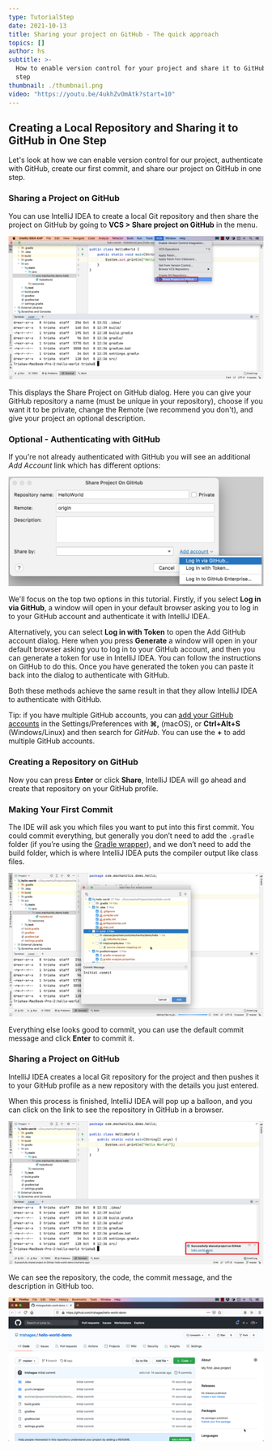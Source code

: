 ```yaml
---
type: TutorialStep
date: 2021-10-13
title: Sharing your project on GitHub - The quick approach
topics: []
author: hs
subtitle: >-
  How to enable version control for your project and share it to GitHub in one
  step
thumbnail: ./thumbnail.png
video: "https://youtu.be/4ukhZvOmAtk?start=10"
---
```


## Creating a Local Repository and Sharing it to GitHub in One Step

Let's look at how we can enable version control for our project, authenticate with GitHub, create our first commit, and share our project on GitHub in one step.

### Sharing a Project on GitHub

You can use IntelliJ IDEA to create a local Git repository and then share the project on GitHub by going to **VCS > Share project on GitHub** in the menu.

![Share Project on GitHub](share-project-github.png)

This displays the Share Project on GitHub dialog. Here you can give your GitHub repository a name (must be unique in your repository), choose if you want it to be private, change the Remote (we recommend you don't), and give your project an optional description.

### Optional - Authenticating with GitHub

If you're not already authenticated with GitHub you will see an additional _Add Account_ link which has different options:

![Add GitHub Account](share-add-account.png)

We'll focus on the top two options in this tutorial. Firstly, if you select **Log in via GitHub**, a window will open in your default browser asking you to log in to your GitHub account and authenticate it with IntelliJ IDEA.

Alternatively, you can select **Log in with Token** to open the Add GitHub account dialog. Here when you press **Generate** a window will open in your default browser asking you to log in to your GitHub account, and then you can generate a token for use in IntelliJ IDEA. You can follow the instructions on GitHub to do this. Once you have generated the token you can paste it back into the dialog to authenticate with GitHub.

Both these methods achieve the same result in that they allow IntelliJ IDEA to authenticate with GitHub.

Tip: if you have multiple GitHub accounts, you can [add your GitHub accounts](https://www.jetbrains.com/help/idea/github.html) in the Settings/Preferences with **⌘,** (macOS), or **Ctrl+Alt+S** (Windows/Linux) and then search for _GitHub_. You can use the **+** to add multiple GitHub accounts.

### Creating a Repository on GitHub

Now you can press **Enter** or click **Share**, IntelliJ IDEA will go ahead and create that repository on your GitHub profile.

### Making Your First Commit

The IDE will ask you which files you want to put into this first commit. You could commit everything, but generally you don’t need to add the `.gradle` folder (if you’re using the [Gradle wrapper](https://docs.gradle.org/current/userguide/gradle_wrapper.html)), and we don’t need to add the build folder, which is where IntelliJ IDEA puts the compiler output like class files.

![Add Files for Initial Commit](add-files-for-Initial-commit.png)

Everything else looks good to commit, you can use the default commit message and click **Enter** to commit it.

### Sharing a Project on GitHub

IntelliJ IDEA creates a local Git repository for the project and then pushes it to your GitHub profile as a new repository with the details you just entered.

When this process is finished, IntelliJ IDEA will pop up a balloon, and you can click on the link to see the repository in GitHub in a browser.

![Shared On GitHub](shared-on-github.png)

We can see the repository, the code, the commit message, and the description in GitHub too.

![](shared-on-github-browser.png)
